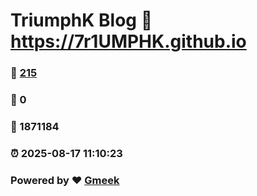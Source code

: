 # TriumphK Blog :link: https://7r1UMPHK.github.io 
### :page_facing_up: [215](https://7r1UMPHK.github.io/tag.html) 
### :speech_balloon: 0 
### :hibiscus: 1871184 
### :alarm_clock: 2025-08-17 11:10:23 
### Powered by :heart: [Gmeek](https://github.com/Meekdai/Gmeek)
